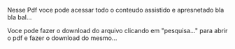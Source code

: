 Nesse Pdf voce pode acessar todo o conteudo assistido e apresnetado bla bla bal...


Voce pode fazer o download do arquivo clicando em "pesquisa..." para abrir o pdf e fazer o download do mesmo...
